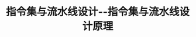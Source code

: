 ---
type: lecture
title: 指令集与流水线设计--指令集与流水线设计原理
tldr: "课程情况介绍，简要介绍芯片发展历程，以及简要介绍前沿AI芯片体系结构"
hide_from_announcments: true
thumbnail: /static_files/presentations/Lecture1/Lecture1.jpg
---